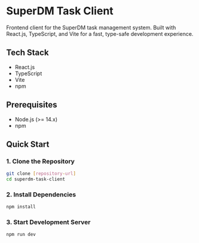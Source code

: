 # SuperDM Task Client

Frontend client for the SuperDM task management system. Built with React.js, TypeScript, and Vite for a fast, type-safe development experience.

## Tech Stack

- React.js
- TypeScript
- Vite
- npm

## Prerequisites

- Node.js (>= 14.x)
- npm

## Quick Start

### 1. Clone the Repository

```bash
git clone [repository-url]
cd superdm-task-client
```

### 2. Install Dependencies

```bash
npm install
```

### 3. Start Development Server

```bash
npm run dev
```
